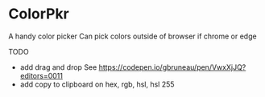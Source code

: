 
# ColorPkr

A handy color picker
Can pick colors outside of browser if chrome or edge

TODO

* add drag and drop
    See https://codepen.io/gbruneau/pen/VwxXjJQ?editors=0011
* add copy to clipboard on hex, rgb, hsl, hsl 255
